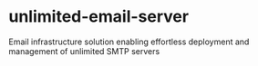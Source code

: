 # unlimited-email-server
Email infrastructure solution enabling effortless deployment and management of unlimited SMTP servers
